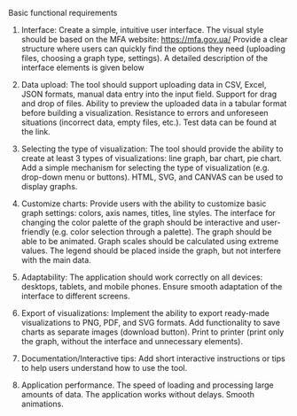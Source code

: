 Basic functional requirements

1. Interface:
Create a simple, intuitive user interface.
The visual style should be based on the MFA website: https://mfa.gov.ua/
Provide a clear structure where users can quickly find the options they need (uploading files, choosing a graph type, settings).
A detailed description of the interface elements is given below

2. Data upload:
The tool should support uploading data in CSV, Excel, JSON formats, manual data entry into the input field.
Support for drag and drop of files.
Ability to preview the uploaded data in a tabular format before building a visualization.
Resistance to errors and unforeseen situations (incorrect data, empty files, etc.).
Test data can be found at the link.

3. Selecting the type of visualization:
The tool should provide the ability to create at least 3 types of visualizations: line graph, bar chart, pie chart.
Add a simple mechanism for selecting the type of visualization (e.g. drop-down menu or buttons).
HTML, SVG, and CANVAS can be used to display graphs.

4. Customize charts:
Provide users with the ability to customize basic graph settings: colors, axis names, titles, line styles.
The interface for changing the color palette of the graph should be interactive and user-friendly (e.g. color selection through a palette).
The graph should be able to be animated.
Graph scales should be calculated using extreme values.
The legend should be placed inside the graph, but not interfere with the main data.

5. Adaptability:
The application should work correctly on all devices: desktops, tablets, and mobile phones. Ensure smooth adaptation of the interface to different screens.

6. Export of visualizations:
Implement the ability to export ready-made visualizations to PNG, PDF, and SVG formats.
Add functionality to save charts as separate images (download button).
Print to printer (print only the graph, without the interface and unnecessary elements).

7. Documentation/Interactive tips:
Add short interactive instructions or tips to help users understand how to use the tool.

8. Application performance.
The speed of loading and processing large amounts of data.
The application works without delays. 
Smooth animations.